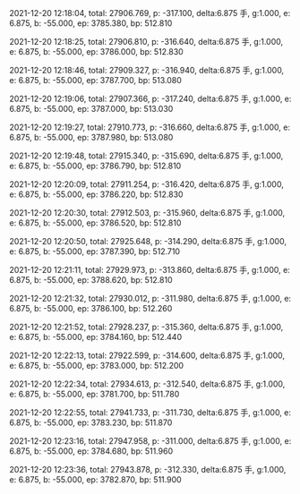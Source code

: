 2021-12-20 12:18:04, total: 27906.769, p: -317.100, delta:6.875 手, g:1.000, e: 6.875, b: -55.000, ep: 3785.380, bp: 512.810

2021-12-20 12:18:25, total: 27906.810, p: -316.640, delta:6.875 手, g:1.000, e: 6.875, b: -55.000, ep: 3786.000, bp: 512.830

2021-12-20 12:18:46, total: 27909.327, p: -316.940, delta:6.875 手, g:1.000, e: 6.875, b: -55.000, ep: 3787.700, bp: 513.080

2021-12-20 12:19:06, total: 27907.366, p: -317.240, delta:6.875 手, g:1.000, e: 6.875, b: -55.000, ep: 3787.000, bp: 513.030

2021-12-20 12:19:27, total: 27910.773, p: -316.660, delta:6.875 手, g:1.000, e: 6.875, b: -55.000, ep: 3787.980, bp: 513.080

2021-12-20 12:19:48, total: 27915.340, p: -315.690, delta:6.875 手, g:1.000, e: 6.875, b: -55.000, ep: 3786.790, bp: 512.810

2021-12-20 12:20:09, total: 27911.254, p: -316.420, delta:6.875 手, g:1.000, e: 6.875, b: -55.000, ep: 3786.220, bp: 512.830

2021-12-20 12:20:30, total: 27912.503, p: -315.960, delta:6.875 手, g:1.000, e: 6.875, b: -55.000, ep: 3786.520, bp: 512.810

2021-12-20 12:20:50, total: 27925.648, p: -314.290, delta:6.875 手, g:1.000, e: 6.875, b: -55.000, ep: 3787.390, bp: 512.710

2021-12-20 12:21:11, total: 27929.973, p: -313.860, delta:6.875 手, g:1.000, e: 6.875, b: -55.000, ep: 3788.620, bp: 512.810

2021-12-20 12:21:32, total: 27930.012, p: -311.980, delta:6.875 手, g:1.000, e: 6.875, b: -55.000, ep: 3786.100, bp: 512.260

2021-12-20 12:21:52, total: 27928.237, p: -315.360, delta:6.875 手, g:1.000, e: 6.875, b: -55.000, ep: 3784.160, bp: 512.440

2021-12-20 12:22:13, total: 27922.599, p: -314.600, delta:6.875 手, g:1.000, e: 6.875, b: -55.000, ep: 3783.000, bp: 512.200

2021-12-20 12:22:34, total: 27934.613, p: -312.540, delta:6.875 手, g:1.000, e: 6.875, b: -55.000, ep: 3781.700, bp: 511.780

2021-12-20 12:22:55, total: 27941.733, p: -311.730, delta:6.875 手, g:1.000, e: 6.875, b: -55.000, ep: 3783.230, bp: 511.870

2021-12-20 12:23:16, total: 27947.958, p: -311.000, delta:6.875 手, g:1.000, e: 6.875, b: -55.000, ep: 3784.680, bp: 511.960

2021-12-20 12:23:36, total: 27943.878, p: -312.330, delta:6.875 手, g:1.000, e: 6.875, b: -55.000, ep: 3782.870, bp: 511.900